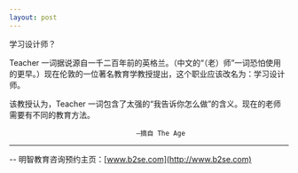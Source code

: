 ```yaml
---
layout: post
---
```

学习设计师？

Teacher 一词据说源自一千二百年前的英格兰。（中文的“（老）师”一词恐怕使用的更早。）现在伦敦的一位著名教育学教授提出，这个职业应该改名为：学习设计师。

该教授认为，Teacher 一词包含了太强的“我告诉你怎么做”的含义。现在的老师需要有不同的教育方法。

									—摘自 The Age
------------------

-- 明智教育咨询预约主页：[www.b2se.com](http://www.b2se.com)